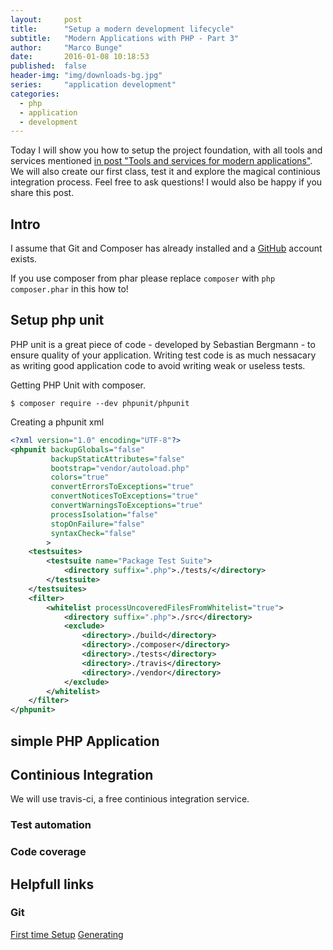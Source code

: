 ```yaml
---
layout:     post
title:      "Setup a modern development lifecycle"
subtitle:   "Modern Applications with PHP - Part 3"
author:     "Marco Bunge"
date:       2016-01-08 10:18:53
published:  false
header-img: "img/downloads-bg.jpg"
series:     "application development"
categories:
  - php
  - application
  - development
---
```


Today I will show you how to setup the project foundation, with all tools and services mentioned <a href="http://www.marco-bunge.com/2015/10/23/blast-the-modern-application-wrapper/" target="_blank">in post "Tools and services for modern applications"</a>. We will also create our first class, test it and explore the magical continious integration process. Feel free to ask questions! I would also be happy if you share this post.

## Intro

I assume that Git and Composer has already installed and a <a href="https://www.github.com" target="_blank">GitHub</a> account exists.

If you use composer from phar please replace `composer` with `php composer.phar` in this how to!

## Setup php unit

PHP unit is a great piece of code - developed by Sebastian Bergmann - to ensure quality of your application. Writing test code is as much nessacary as writing good application code to avoid writing weak or useless tests.

Getting PHP Unit with composer.

```
$ composer require --dev phpunit/phpunit
```

Creating a phpunit xml

```xml
<?xml version="1.0" encoding="UTF-8"?>
<phpunit backupGlobals="false"
         backupStaticAttributes="false"
         bootstrap="vendor/autoload.php"
         colors="true"
         convertErrorsToExceptions="true"
         convertNoticesToExceptions="true"
         convertWarningsToExceptions="true"
         processIsolation="false"
         stopOnFailure="false"
         syntaxCheck="false"
        >
    <testsuites>
        <testsuite name="Package Test Suite">
            <directory suffix=".php">./tests/</directory>
        </testsuite>
    </testsuites>
    <filter>
        <whitelist processUncoveredFilesFromWhitelist="true">
            <directory suffix=".php">./src</directory>
            <exclude>
                <directory>./build</directory>
                <directory>./composer</directory>
                <directory>./tests</directory>
                <directory>./travis</directory>
                <directory>./vendor</directory>
            </exclude>
        </whitelist>
    </filter>
</phpunit>
```

## simple PHP Application

## Continious Integration

We will use travis-ci, a free continious integration service.

### Test automation

### Code coverage

## Helpfull links

### Git

<a href="http://git-scm.com/book/en/v2/Getting-Started-First-Time-Git-Setup" target="_blank">First time Setup</a>
<a href="https://help.github.com/articles/generating-ssh-keys/" target="_blank">Generating </a>
